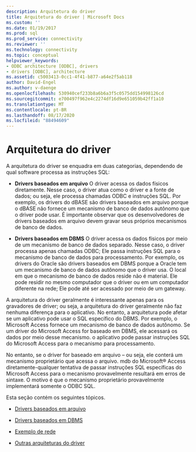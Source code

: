 ```yaml
---
description: Arquitetura do driver
title: Arquitetura do driver | Microsoft Docs
ms.custom: ''
ms.date: 01/19/2017
ms.prod: sql
ms.prod_service: connectivity
ms.reviewer: ''
ms.technology: connectivity
ms.topic: conceptual
helpviewer_keywords:
- ODBC architecture [ODBC], drivers
- drivers [ODBC], architecture
ms.assetid: c5003413-0cc1-4f41-b877-a64e2f5ab118
author: David-Engel
ms.author: v-daenge
ms.openlocfilehash: 530940cef233b8a6b6a3f5c0575dd154998126cd
ms.sourcegitcommit: e700497f962e4c2274df16d9e651059b42ff1a10
ms.translationtype: MT
ms.contentlocale: pt-BR
ms.lasthandoff: 08/17/2020
ms.locfileid: "88494609"
---
```

# <a name="driver-architecture"></a>Arquitetura do driver
A arquitetura do driver se enquadra em duas categorias, dependendo de qual software processa as instruções SQL:  
  
-   **Drivers baseados em arquivo** O driver acessa os dados físicos diretamente. Nesse caso, o driver atua como o driver e a fonte de dados; ou seja, ele processa chamadas ODBC e instruções SQL. Por exemplo, os drivers do dBASE são drivers baseados em arquivo porque o dBASE não fornece um mecanismo de banco de dados autônomo que o driver pode usar. É importante observar que os desenvolvedores de drivers baseados em arquivo devem gravar seus próprios mecanismos de banco de dados.  
  
-   **Drivers baseados em DBMS** O driver acessa os dados físicos por meio de um mecanismo de banco de dados separado. Nesse caso, o driver processa apenas chamadas ODBC; Ele passa instruções SQL para o mecanismo de banco de dados para processamento. Por exemplo, os drivers do Oracle são drivers baseados em DBMS porque a Oracle tem um mecanismo de banco de dados autônomo que o driver usa. O local em que o mecanismo de banco de dados reside não é material. Ele pode residir no mesmo computador que o driver ou em um computador diferente na rede; Ele pode até ser acessado por meio de um gateway.  
  
 A arquitetura do driver geralmente é interessante apenas para os gravadores de driver; ou seja, a arquitetura do driver geralmente não faz nenhuma diferença para o aplicativo. No entanto, a arquitetura pode afetar se um aplicativo pode usar o SQL específico do DBMS. Por exemplo, o Microsoft Access fornece um mecanismo de banco de dados autônomo. Se um driver do Microsoft Access for baseado em DBMS, ele acessará os dados por meio desse mecanismo. o aplicativo pode passar instruções SQL do Microsoft Access para o mecanismo para processamento.  
  
 No entanto, se o driver for baseado em arquivo – ou seja, ele conterá um mecanismo proprietário que acessa o arquivo. mdb do Microsoft® Access diretamente-qualquer tentativa de passar instruções SQL específicas do Microsoft Access para o mecanismo provavelmente resultará em erros de sintaxe. O motivo é que o mecanismo proprietário provavelmente implementará somente o ODBC SQL.  
  
 Esta seção contém os seguintes tópicos.  
  
-   [Drivers baseados em arquivo](../../odbc/reference/file-based-drivers.md)  
  
-   [Drivers baseados em DBMS](../../odbc/reference/dbms-based-drivers.md)  
  
-   [Exemplo de rede](../../odbc/reference/network-example.md)  
  
-   [Outras arquiteturas do driver](../../odbc/reference/other-driver-architectures.md)
